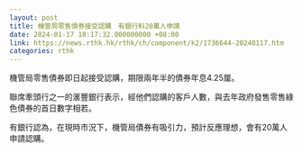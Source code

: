 ```yaml
---
layout: post
title: 機管局零售債券接受認購　有銀行料20萬人申請
date: 2024-01-17 18:17:32.000000000 +08:00
link: https://news.rthk.hk/rthk/ch/component/k2/1736644-20240117.htm
categories: rthk
---
```


機管局零售債券即日起接受認購，期限兩年半的債券年息4.25厘。

聯席牽頭行之一的滙豐銀行表示，經他們認購的客戶人數，與去年政府發售零售綠色債券的首日數字相若。

有銀行認為，在現時市況下，機管局債券有吸引力，預計反應理想，會有20萬人申請認購。
